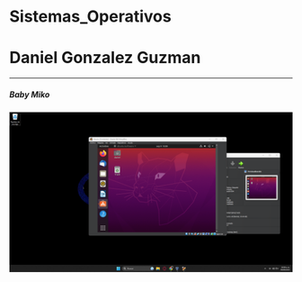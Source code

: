 # Sistemas_Operativos
# Daniel Gonzalez Guzman
_____
#####  Baby Miko

<a href="https://github.com/DanielGuzman321/Sistemas_Operativos/blob/main/Captura%20de%20pantalla%202023-06-10%20203604.png" target="_blank"> <img src="Captura de pantalla 2023-06-10 203604.png"/></a> 
